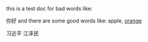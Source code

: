 this is a test doc for bad words like:

你好
and there are some good words like: apple, [orange](https://www.baidu.com)

习近平
江泽民
